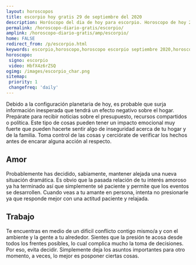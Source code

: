 ```yaml
---
layout: horoscopos
title: escorpio hoy gratis 29 de septiembre del 2020 
description: Horóscopo del dia de hoy para escorpio. Horoscopo de hoy 29 de septiembre del 2020. Las predicciones de amor, trabajo, vida personal gratis.
permalink: /horoscopo-diario-gratis/escorpio/
amplink: /horoscopo-diario-gratis/amp/escorpio/
home: FALSE
redirect_from: /p/escorpio.html
keywords: escorpio,horoscopo,horoscopo escorpio septiembre 2020,horoscopo escorpio hoy,tarot escorpio septiembre 2020,horoscopo escorpio,tarot escorpio hoy,horoscopo de hoy,horoscopo diario,tarot del amor,horoscopo de hoy escorpio,horoscopo diario del tarot, Horoscopo de hoy escorpio 29 de septiembre del 2020,horóscopo del día, el horoscopo de hoy
horoscopo:
 signo: escorpio
 video: HbfX4z6rZSQ
ogimg: /images/escorpio_char.png
sitemap:
 priority: 1
 changefreq: 'daily'
---
```



Debido a la configuración planetaria de hoy, es probable que surja información inesperada que tendrá un efecto negativo sobre el hogar. Prepárate para recibir noticias sobre el presupuesto, recursos compartidos o política. Este tipo de cosas pueden tener un impacto emocional muy fuerte que pueden hacerte sentir algo de inseguridad acerca de tu hogar y de la familia. Toma control de las cosas y cerciórate de verificar los hechos antes de encarar alguna acción al respecto.

## Amor

Probablemente has decidido, sabiamente, mantener alejada una nueva situación dramática. Es obvio que la pasada relación de tu interés amoroso ya ha terminado así que simplemente sé paciente y permite que los eventos se desarrollen. Cuando veas a tu amante en persona, intenta no presionarle ya que responde mejor con una actitud paciente y relajada.

## Trabajo

Te encuentras en medio de un difícil conflicto contigo mismo/a y con el ambiente y la gente a tu alrededor. Sientes que la presión te acosa desde todos los frentes posibles, lo cual complica mucho la toma de decisiones. Por eso, evita decidir. Simplemente deja los asuntos importantes para otro momento, a veces, lo mejor es posponer ciertas cosas.